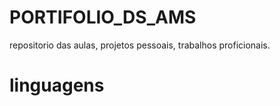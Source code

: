 # PORTIFOLIO_DS_AMS
repositorio das aulas, projetos pessoais, trabalhos proficionais.

# linguagens 

<img href="java" url="https://www.softsell.com.br/wp-content/uploads/2018/04/java_logo_640.jpg" widht="200">
<img href="HTML" url="https://www.google.com/url?sa=i&url=https%3A%2F%2Fpt.wikipedia.org%2Fwiki%2FHTML5&psig=AOvVaw3FKa-0kA-PQOfGul-_DVi7&ust=1718828246598000&source=images&cd=vfe&opi=89978449&ved=0CA8QjRxqFwoTCMjX5Lz85YYDFQAAAAAdAAAAABAE" wdht="200">
